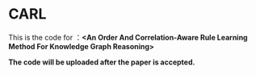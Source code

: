 # CARL
This is the code for ：**\<An Order And Correlation-Aware Rule Learning Method For Knowledge Graph Reasoning\>**

**The code will be uploaded after the paper is accepted.**
